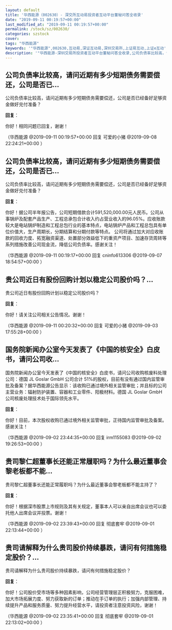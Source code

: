 ```yaml
---
layout: default
title: '华西能源（002630）- 深交所互动易投资者互动平台董秘问答全收录'
date: "2019-09-11 00:19:57+00:00"
last_modified_at: "2019-09-11 00:19:57+00:00"
permalink: /stock/sz/002630/
categories: szstock
cover: 
tags: "华西能源"
keywords: '"华西能源",002630,互动易,深证互动易,深圳交易所,上证易互动,上证e互动'
description: '"华西能源-深圳交易所投资者互动平台董秘问答全收录,公司负债率比较高，请问近期有多少短期债务需要偿还，公司是否已经备好足够资金做好兑付准备？"'
---
```


## 公司负债率比较高，请问近期有多少短期债务需要偿还，公司是否已...

公司负债率比较高，请问近期有多少短期债务需要偿还，公司是否已经备好足够资金做好兑付准备？

**回复**：

你好！相同问题已回复，谢谢！ 

（华西能源  @2019-09-11 00:19:57+00:00 回复 可爱的小猪  @2019-09-08 22:24:21+00:00 ）

## 公司负债率比较高，请问近期有多少短期债务需要偿还，公司是否已...

公司负债率比较高，请问近期有多少短期债务需要偿还，公司是否已经备好足够资金做好兑付准备？

**回复**：

你好！据公司半年报公告，公司短期借款合计591,520,000.00元人民币。公司从事锅炉及配套产品生产、工程总承包合计收入约占营业收入的96.05%。应收账款较大是电站锅炉制造和工程总包行业的基本特点，电站锅炉产品和工程总包具有单位价值大，生产周期长，分期结算和分期付款等特点。
公司将通过加大对应收账款的回收力度、拓宽融资渠道、处置部分效益低下的重资产项目、加速存货周转等系列措施改善公司现金流，降低公司负债率。感谢关注！ 

（华西能源  @2019-09-11 00:19:17+00:00 回复 cninfo613306  @2019-09-07 18:54:57+00:00 ）

## 贵公司近日有股份回购计划以稳定公司股价吗？...

贵公司近日有股份回购计划以稳定公司股价吗？

**回复**：

你好！请关注公司相关公告情况。谢谢！ 

（华西能源  @2019-09-11 00:20:32+00:00 回复 可爱的小猪  @2019-09-03 17:55:28+00:00 ）

## 国务院新闻办公室今天发表了《中国的核安全》白皮书，请问公司收...

国务院新闻办公室今天发表了《中国的核安全》白皮书，请问公司收购核废料处理公司：德国 JL Goslar GmbH 公司合计 51%的股权，目前有没有通过国内监管审批及备案？据华西能源公告显示：该收购已通过境外相关监管审批；并且标的公司主营业务：辐射防护装置、容器和工业零件、阳极材料。德国 JL Goslar GmbH 公司核废处理技术处于国际领先水平。

**回复**：

你好！目前，本次股权收购已通过境外相关监管审批，正待国内监管审批及备案。感谢关注！ 

（华西能源  @2019-09-02 23:44:35+00:00 回复 irm1155083  @2019-09-02 19:26:53+00:00 ）

## 贵司黎仁超董事长还能正常履职吗？为什么最近董事会黎老板都不能...

贵司黎仁超董事长还能正常履职吗？为什么最近董事会黎老板都不能主持了？

**回复**：

你好！根据深市股票上市规则及其有关规定，董事本人可以亲自出席会议也可以委托他人出席会议并投票。谢谢！ 

（华西能源  @2019-09-02 23:39:43+00:00 回复 彻底套牢  @2019-09-01 22:13:44+00:00 ）

## 贵司请解释为什么贵司股价持续暴跌，请问有何措施稳定股价？...

贵司请解释为什么贵司股价持续暴跌，请问有何措施稳定股价？

**回复**：

你好！公司股价受市场等多种因素影响，公司经营管理层正积极努力，克服困难，加大市场拓展力度、努力获取新的订单；推动在手订单的执行；加强内部管理、持续提升产品和服务质量、努力提升经营水平，请投资者注意投资风险，谢谢！ 

（华西能源  @2019-09-02 23:35:41+00:00 回复 彻底套牢  @2019-09-01 22:13:02+00:00 ）

